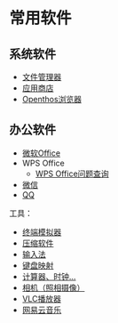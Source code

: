 # 常用软件
## 系统软件     
 - [文件管理器](./soft/文件管理器.md)
 - [应用商店](./soft/AppStore使用说明.md)
 - [Openthos浏览器](./soft/Openthos浏览器.md)

## 办公软件
 - [微软Office](./Office/微软Office.md)
 - WPS Office
    - [WPS Office问题查询](http://wps.udesk.cn/hc)
 - [微信](./soft/微信.md)
 - [QQ](./soft/QQ.md)
     
工具：
     
 - [终端模拟器](./soft/OtoTernminal使用手册.md)
 - [压缩软件](./soft/压缩软件.md)
 - [输入法](./soft/输入法_使用手册.md)
 - [键盘映射](./soft/键盘映射.md)
 - [计算器、时钟...](./soft/计算器、日历、时钟_使用方式.md)
 - [相机（照相摄像）](./soft/相机.md)
 - [VLC播放器](./soft/VLC_使用手册.md)
 - [网易云音乐](https://music.163.com/#/topic?id=18838139)
